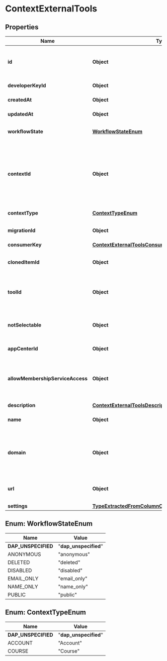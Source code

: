

# ContextExternalTools


## Properties

| Name | Type | Description | Notes |
|------------ | ------------- | ------------- | -------------|
|**id** | **Object** | Primary key for this record in the &#x60;context_external_tools&#x60; table in the Canvas database. |  |
|**developerKeyId** | **Object** | The client ID of the tool provider. LTI 1.3 only. |  [optional] |
|**createdAt** | **Object** | Timestamp when the activation was created. |  |
|**updatedAt** | **Object** | The time at which the tool was last updated. |  |
|**workflowState** | [**WorkflowStateEnum**](#WorkflowStateEnum) | Workflow state for activation (active, deleted). |  |
|**contextId** | **Object** | The ID of the context the tool is deployed to. Identifies either a course (&#x60;courses&#x60;.&#x60;id&#x60; if &#x60;context_type&#x60; is &#x60;Course&#x60;) or an account (&#x60;accounts&#x60;.&#x60;id&#x60; if &#x60;context_type&#x60; is &#x60;Account&#x60;). |  [optional] |
|**contextType** | [**ContextTypeEnum**](#ContextTypeEnum) | The type of object the tool was activated in. |  [optional] |
|**migrationId** | **Object** | The unique identifier of the migration that imported the tool. |  [optional] |
|**consumerKey** | [**ContextExternalToolsConsumerKey**](ContextExternalToolsConsumerKey.md) |  |  |
|**clonedItemId** | **Object** | The Id of the item in which this context_external_tool was cloned from. |  [optional] |
|**toolId** | **Object** | The tool ID received from the external tool. May be missing if the tool does not send an ID. |  [optional] |
|**notSelectable** | **Object** | true - tool is selectable in all scenarios. false - not selectable for assignment or module selection menu. |  [optional] |
|**appCenterId** | **Object** | The tool ID from eduappcenter.com. |  [optional] |
|**allowMembershipServiceAccess** | **Object** | Indicates that the tool has access to the legacy membership service. LTI 1 only. This setting is set by the Canvas user who installs the tool. |  |
|**description** | [**ContextExternalToolsDescription**](ContextExternalToolsDescription.md) |  |  [optional] |
|**name** | **Object** | The name of tool activation as entered by the user. |  |
|**domain** | **Object** | The domain for the tool launch URL (optional field). Canvas uses this domain to lookup the correct tool to launch when the tool ID is unknown. |  [optional] |
|**url** | **Object** | The URL to where the tool may launch to (if this value is NULL, use the &#x60;domain&#x60; field). |  [optional] |
|**settings** | [**TypeExtractedFromColumnContextExternalToolsSettings**](TypeExtractedFromColumnContextExternalToolsSettings.md) |  |  [optional] |



## Enum: WorkflowStateEnum

| Name | Value |
|---- | -----|
| __DAP_UNSPECIFIED__ | &quot;__dap_unspecified__&quot; |
| ANONYMOUS | &quot;anonymous&quot; |
| DELETED | &quot;deleted&quot; |
| DISABLED | &quot;disabled&quot; |
| EMAIL_ONLY | &quot;email_only&quot; |
| NAME_ONLY | &quot;name_only&quot; |
| PUBLIC | &quot;public&quot; |



## Enum: ContextTypeEnum

| Name | Value |
|---- | -----|
| __DAP_UNSPECIFIED__ | &quot;__dap_unspecified__&quot; |
| ACCOUNT | &quot;Account&quot; |
| COURSE | &quot;Course&quot; |




